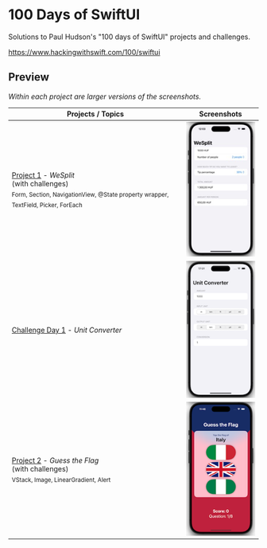 # 100 Days of SwiftUI

Solutions to Paul Hudson's "100 days of SwiftUI" projects and challenges.

https://www.hackingwithswift.com/100/swiftui

## Preview

*Within each project are larger versions of the screenshots.*

Projects / Topics                                                                                                                                                            | Screenshots
---                                                                                                                                                                          |---
[Project 1](WeSplit) - *WeSplit* <br/>(with challenges)                                         <br/><sub> Form, Section, NavigationView, @State property wrapper, TextField, Picker, ForEach </sub> | ![screen1](WeSplit/Screenshots/WeSplit_small.jpeg) |
[Challenge Day 1](UnitConverter) - *Unit Converter*  | ![screen1](UnitConverter/Screenshots/UnitConverter_small.png)  |
[Project 2](GuessTheFlag) - *Guess the Flag* <br/>(with challenges)                                         <br/><sub> VStack, Image, LinearGradient, Alert </sub> | ![screen1](GuessTheFlag/Screenshots/GuessTheFlag_small.png) |

